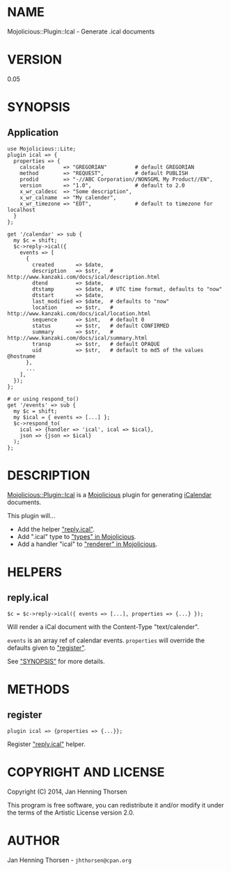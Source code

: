 # NAME

Mojolicious::Plugin::Ical - Generate .ical documents

# VERSION

0.05

# SYNOPSIS

## Application

    use Mojolicious::Lite;
    plugin ical => {
      properties => {
        calscale      => "GREGORIAN"         # default GREGORIAN
        method        => "REQUEST",          # default PUBLISH
        prodid        => "-//ABC Corporation//NONSGML My Product//EN",
        version       => "1.0",              # default to 2.0
        x_wr_caldesc  => "Some description",
        x_wr_calname  => "My calender",
        x_wr_timezone => "EDT",              # default to timezone for localhost
      }
    };

    get '/calendar' => sub {
      my $c = shift;
      $c->reply->ical({
        events => [
          {
            created       => $date,
            description   => $str,   # http://www.kanzaki.com/docs/ical/description.html
            dtend         => $date,
            dtstamp       => $date,  # UTC time format, defaults to "now"
            dtstart       => $date,
            last_modified => $date,  # defaults to "now"
            location      => $str,   # http://www.kanzaki.com/docs/ical/location.html
            sequence      => $int,   # default 0
            status        => $str,   # default CONFIRMED
            summary       => $str,   # http://www.kanzaki.com/docs/ical/summary.html
            transp        => $str,   # default OPAQUE
            uid           => $str,   # default to md5 of the values @hostname
          },
          ...
        ],
      });
    };

    # or using respond_to()
    get '/events' => sub {
      my $c = shift;
      my $ical = { events => [...] };
      $c->respond_to(
        ical => {handler => 'ical', ical => $ical},
        json => {json => $ical}
      );
    };

# DESCRIPTION

[Mojolicious::Plugin::Ical](https://metacpan.org/pod/Mojolicious%3A%3APlugin%3A%3AIcal) is a [Mojolicious](https://metacpan.org/pod/Mojolicious) plugin for generating
[iCalendar](http://www.kanzaki.com/docs/ical/) documents.

This plugin will...

- Add the helper ["reply.ical"](#reply-ical).
- Add ".ical" type to ["types" in Mojolicious](https://metacpan.org/pod/Mojolicious#types).
- Add a handler "ical" to ["renderer" in Mojolicious](https://metacpan.org/pod/Mojolicious#renderer).

# HELPERS

## reply.ical

    $c = $c->reply->ical({ events => [...], properties => {...} });

Will render a iCal document with the Content-Type "text/calender".

`events` is an array ref of calendar events.
`properties` will override the defaults given to ["register"](#register).

See ["SYNOPSIS"](#synopsis) for more details.

# METHODS

## register

    plugin ical => {properties => {...}};

Register ["reply.ical"](#reply-ical) helper.

# COPYRIGHT AND LICENSE

Copyright (C) 2014, Jan Henning Thorsen

This program is free software, you can redistribute it and/or modify it under
the terms of the Artistic License version 2.0.

# AUTHOR

Jan Henning Thorsen - `jhthorsen@cpan.org`

